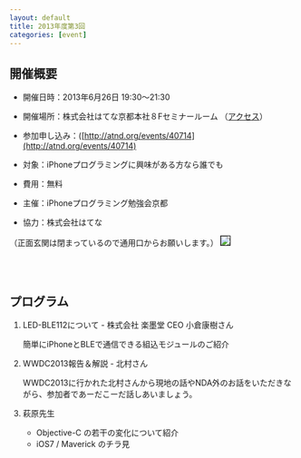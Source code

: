 ```yaml
---
layout: default
title: 2013年度第3回
categories: [event]
---
```


## 開催概要

 - 開催日時：2013年6月26日 19:30〜21:30
 
 - 開催場所：株式会社はてな京都本社８Fセミナールーム （[アクセス](http://www.hatena.ne.jp/company/location)）
 
 - 参加申し込み：([http://atnd.org/events/40714](http://atnd.org/events/40714)
 
 - 対象：iPhoneプログラミングに興味がある方なら誰でも
 
 - 費用：無料
 
 - 主催：iPhoneプログラミング勉強会京都
 
 - 協力：株式会社はてな


（正面玄関は閉まっているので通用口からお願いします。）
<img style='border:1px solid black' src='http://ylb.jp/hatena_entrance.png' />


<br /><br />


## プログラム

1. LED-BLE112について - 株式会社 楽墨堂 CEO 小倉康樹さん

	簡単にiPhoneとBLEで通信できる組込モジュールのご紹介

2. WWDC2013報告＆解説 - 北村さん

	WWDC2013に行かれた北村さんから現地の話やNDA外のお話をいただきながら、参加者であーだこーだ話しあいましょう。

3. 萩原先生
	- Objective-C の若干の変化について紹介
	- iOS7 / Maverick のチラ見
